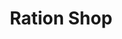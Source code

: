 ---
title: "Ration Shop"
url: /kannur/ration-shop-chala-thannada-chakkarakkal-road-2/
shop: Lebensmittel
---